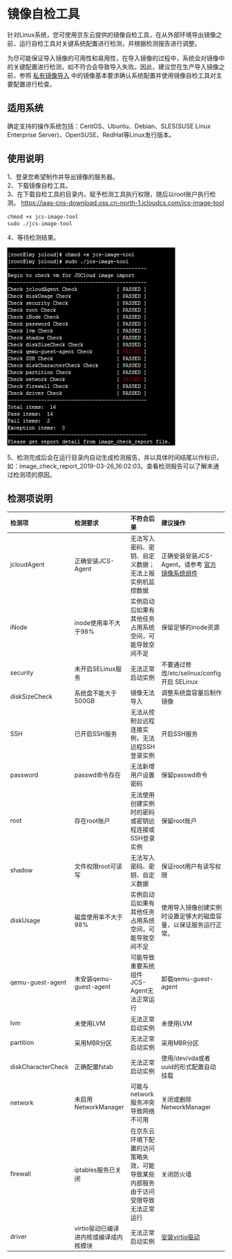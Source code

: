 # 镜像自检工具
针对Linux系统，您可使用京东云提供的镜像自检工具，在从外部环境导出镜像之前，运行自检工具对关键系统配置进行检测，并根据检测报告进行调整。

为尽可能保证导入镜像的可用性和易用性，在导入镜像的过程中，系统会对镜像中的关键配置进行检测，如不符合会导致导入失败。因此，建议您在生产导入镜像之前，参照 [私有镜像导入](https://docs.jdcloud.com/cn/virtual-machines/copy-image) 中的镜像基本要求确认系统配置并使用镜像自检工具对主要配置进行检查。

## 适用系统
确定支持的操作系统包括：CentOS、Ubuntu、Debian、SLES(SUSE Linux Enterprise Server)、OpenSUSE、RedHat等Linux发行版本。

## 使用说明
1、登录您希望制作并导出镜像的服务器。<br>
2、下载镜像自检工具。<br>
3、在下载自检工具的目录内，赋予检测工具执行权限，随后以root账户执行检测。 https://iaas-cns-download.oss.cn-north-1.jcloudcs.com/jcs-image-tool <br>
```
chmod +x jcs-image-tool
sudo ./jcs-image-tool
```

4、等待检测结果。

![](../../../../../image/vm/Image-Import-checktool1.png)

5、检测完成后会在运行目录内自动生成检测报告，并以具体时间结尾以作标识，如：image_check_report_2019-03-26_16:02:03。查看检测报告可以了解未通过检测项的原因。

## 检测项说明

| 检测项                  | 检测要求      |不符合后果     | 建议操作 |
| :------------------- |  :------------------- | :------------------- |:------------------- |
|jcloudAgent      | 正确安装JCS-Agent     | 无法写入密码、密钥、自定义数据；无法上报实例机监控数据     | 正确安装安装JCS-Agent。请参考 [官方镜像系统组件](https://docs.jdcloud.com/cn/virtual-machines/default-agent-in-public-image)
| iNode       |inode使用率不大于98%	      | 实例启动后如果有其他任务占用系统空间，可能导致空间不足     |保留足够的inode资源
|security      |未开启SELinux服务      |无法正常启动实例      |不要通过修改/etc/selinux/config开启 SELinux
| diskSizeCheck    | 系统盘不能大于500GB      |  镜像无法导入    | 调整系统盘容量后制作镜像
| SSH     |已开启SSH服务      |  无法从控制台远程连接实例，无法远程SSH登录实例    |开启SSH服务
| password     | passwd命令存在     | 无法新增用户设置密码     |保留passwd命令
|root      | 存在root账户     |无法使用创建实例时的密码或密钥远程连接或SSH登录实例	      |保留root账户
|shadow     |  文件权限root可读写     | 无法写入密码、密钥、自定义数据     |保证root用户有读写权限
| diskUsage     | 磁盘使用率不大于98%     | 实例启动后如果有其他任务占用系统空间，可能导致空间不足     |使用导入镜像创建实例时设置足够大的磁盘容量，以保证服务运行正常。
| qemu-guest-agent	     | 未安装qemu-guest-agent     |  可能导致重要系统组件JCS-Agent无法正常运行    |卸载qemu-guest-agent
| lvm     |未使用LVM      | 无法正常启动实例     |未使用LVM  
| partition     | 采用MBR分区     | 无法正常启动实例     |采用MBR分区
|  diskCharacterCheck    |正确配置fstab  | 无法正常启动实例     | 使用/dev/vda或者uuid的形式配置自动挂载
| network     | 未启用NetworkManager	     |可能与network服务冲突导致网络不可用      |关闭或删除NetworkManager
| firewall      |iptables服务已关闭      | 在京东云环境下配置的访问策略失效，可能导致某些内部服务由于访问受限导致无法正常运行     |关闭防火墙
| driver     | virtio驱动已编译进内核或编译成内核模块     |  无法正常启动实例    |  [安装virtio驱动](https://docs.jdcloud.com/cn/virtual-machines/install-virtio-driver)

